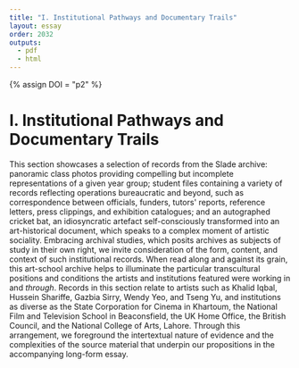 ```yaml
---
title: "I. Institutional Pathways and Documentary Trails"
layout: essay
order: 2032
outputs:
  - pdf
  - html
---
```


{% assign DOI = "p2" %}

# I. Institutional Pathways and Documentary Trails

This section showcases a selection of records from the Slade archive: panoramic class photos providing compelling but incomplete representations of a given year group; student files containing a variety of records reflecting operations bureaucratic and beyond, such as correspondence between officials, funders, tutors' reports, reference letters, press clippings, and exhibition catalogues; and an autographed cricket bat, an idiosyncratic artefact self-consciously transformed into an art-historical document, which speaks to a complex moment of artistic sociality. Embracing archival studies, which posits archives as subjects of study in their own right, we invite consideration of the form, content, and context of such institutional records. When read along and against its grain, this art-school archive helps to illuminate the particular transcultural positions and conditions the artists and institutions featured were working in and *through*. Records in this section relate to artists such as Khalid Iqbal, Hussein Shariffe, Gazbia Sirry, Wendy Yeo, and Tseng Yu, and institutions as diverse as the State Corporation for Cinema in Khartoum, the National Film and Television School in Beaconsfield, the UK Home Office, the British Council, and the National College of Arts, Lahore. Through this arrangement, we foreground the intertextual nature of evidence and the complexities of the source material that underpin our propositions in the accompanying long-form essay.